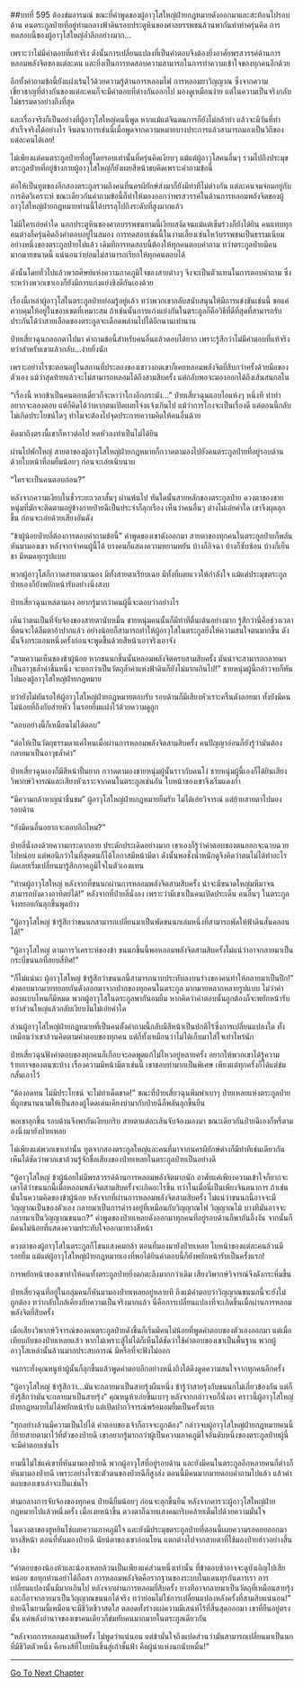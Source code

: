 ##บทที่ 595 ต้องข่มอารมณ์
ขณะที่คำพูดของผู้อาวุโสใหญ่ฝ่ายกฎหมายดังออกมาและสะท้อนไปรอบด้าน คนตระกูลป๋ายที่อยู่ท่ามกลางฟ้าดินรอบประตูหินของศาลบรรพชนล้วนพากันทำท่าครุ่นคิด การทดสอบนี้ของผู้อาวุโสใหญ่ล้ำลึกอย่างมาก...

เพราะว่าไม่มีคำตอบที่แท้จริง ดังนั้นการเปลี่ยนแปลงที่เป็นคำตอบจึงต้องยิ่งอาศัยพรสวรรค์ด้านการหลอมพลังจิตของแต่ละคน และยิ่งเป็นการทดสอบความสามารถในการทำความเข้าใจของทุกคนอีกด้วย

อีกทั้งคำถามข้อนี้ยังแฝงเร้นไว้ด้วยความรู้ด้านการหลอมไฟ การหลอมยาวิญญาณ ซึ่งจากความเชี่ยวชาญที่ต่างกันของแต่ละคนก็จะมีคำตอบที่ต่างกันออกไป มองดูเหมือนง่าย แต่ในความเป็นจริงกลับไม่ธรรมดาอย่างถึงที่สุด

และเรื่องจริงก็เป็นอย่างที่ผู้อาวุโสใหญ่คนนี้พูด หากแม้แต่จินตนการก็ยังไม่กล้าทำ แล้วจะมีวันที่ทำสำเร็จจริงได้อย่างไร จินตนาการเช่นนี้เมื่อพูดจากความหมายบางประการแล้วสามารถมองเป็นวิถีของแต่ละคนได้เลย!

ไม่เพียงแต่คนตระกูลป๋ายที่อยู่โดยรอบเท่านั้นที่ครุ่นคิดเงียบๆ แม้แต่ผู้อาวุโสคนอื่นๆ รวมไปถึงประมุขตระกูลป๋ายที่อยู่ข้างกายผู้อาวุโสใหญ่ก็ยังเผยสีหน้าขบคิดเพราะคำถามข้อนี้

ต่อให้เป็นทูตของอีกสองตระกูลรวมถึงคนที่นครผียักษ์ส่งมาก็ยังมีท่าทีไม่ต่างกัน แต่ละคนจมจ่อมอยู่กับการคิดวิเคราะห์ ขณะเดียวกันคำถามข้อนี้ก็ทำให้มองออกว่าพรสวรรค์ในด้านการหลอมพลังจิตของผู้อาวุโสใหญ่ฝ่ายกฎหมายท่านนี้ได้บรรลุไปถึงระดับที่สูงมากแล้ว

ไม่มีใครเอ่ยคำใด นอกประตูหินของศาลบรรพชนยามนี้เงียบสงัดจนแม้แต่เข็มร่วงก็ยังได้ยิน คนแทบทุกคนต่างก็ครุ่นคิดถึงคำตอบอยู่ในสมอง การทดสอบเช่นนี้ในงานเลี้ยงเซ่นไหว้บรรพชนเป็นธรรมเนียมอย่างหนึ่งของตระกูลป๋ายไปแล้ว เดิมทีการทดสอบนี้ต้องให้ทุกคนตอบคำถาม ทว่าตระกูลป๋ายมีคนมากมายขนาดนี้ แน่นอนว่าย่อมไม่สามารถเรียกให้ทุกคนตอบได้

ดังนั้นโดยทั่วไปแล้วพวกศิษย์แห่งความภาคภูมิใจของสายต่างๆ จึงจะเป็นตัวแทนในการตอบคำถาม ซึ่งระหว่างพวกเขาเองก็ยังมีการแก่งแย่งชิงดีกันเองด้วย

เรื่องนี้เหล่าผู้อาวุโสในตระกูลป๋ายย่อมรู้อยู่แล้ว ทว่าพวกเขากลับสนับสนุนให้มีการแข่งขันเช่นนี้ ขอแค่ควบคุมให้อยู่ในขอบเขตที่เหมาะสม ถ้าเช่นนั้นการแก่งแย่งกันในตระกูลก็คือวิธีที่ดีที่สุดที่สามารถรับประกันได้ว่าสายเลือดของตระกูลจะเดือดพล่านไปได้อีกนานเท่านาน

ป๋ายเสี่ยวฉุนกลอกตาไปมา คำถามข้อนี้สำหรับคนอื่นแล้วตอบได้ยาก เพราะรู้สึกว่าไม่มีคำตอบที่แท้จริง ทว่าสำหรับเขาแล้วกลับ...ง่ายยิ่งนัก

เพราะอย่างไรซะตอนอยู่ในสถานที่ประลองของเขาวงกตเขาก็เคยหลอมพลังจิตยี่สิบกว่าครั้งด้วยมือของตัวเอง แม้ว่าสุดท้ายแล้วจะไม่สามารถหลอมได้ถึงสามสิบครั้ง แต่กลับพอจะมองออกได้ถึงเส้นสนกลใน

“เรื่องนี้ หากข้าเป็นคนตอบเดี๋ยวก็จะหาว่าโกงอีกกระมัง...” ป๋ายเสี่ยวฉุนแอบไอแห้งๆ หนึ่งที ทำท่าอยากจะลองตอบ แต่ก็คิดได้ว่าหากตนเปิดเผยโจ่งแจ้งเกินไป แม้ว่าการโกงจะเป็นเรื่องดี แต่ตอนนี้กลับไม่เกิดประโยชน์ใดๆ ทำไมจะต้องไปจุดประกายความคิดให้คนอื่นด้วย

คิดมาถึงตรงนี้เขาก็หาวต่อไป หดหัวลงทำเป็นไม่ได้ยิน

ผ่านไปพักใหญ่ สายตาของผู้อาวุโสใหญ่ฝ่ายกฎหมายก็กวาดตามองไปยังคนตระกูลป๋ายที่อยู่รอบด้านด้วยใบหน้าที่อมยิ้มน้อยๆ ก่อนจะเอ่ยเนิบนาบ

“ใครจะเป็นคนตอบก่อน?”

หลังจากความเงียบในชั่วระยะเวลาสั้นๆ ผ่านพ้นไป ทันใดนั้นสายหลักของตระกูลป๋าย ดวงตาของชายหนุ่มที่มักจะติดตามอยู่ข้างกายป๋ายฉีเป็นประจำก็ลุกเรือง เห็นว่าคนอื่นๆ ต่างไม่เอ่ยคำใด เขาจึงผุดลุกขึ้น ก่อนจะเอ่ยด้วยเสียงอันดัง

“ข้าผู้น้อยป๋ายลี่ต้องการตอบคำถามข้อนี้” คำพูดของเขาดังออกมา สายตาของทุกคนในตระกูลป๋ายก็พลันหันมามองเขา หลังจากจำคนผู้นี้ได้ บางคนก็แสดงความหยามหยัน บ้างก็อิจฉา บ้างก็ซับซ้อน บ้างก็เย็นชา มีหมดทุกรูปแบบ

พวกผู้อาวุโสก็กวาดสายตามามอง มีทั้งสายตาเรียบเฉย มีทั้งที่เผยแววให้กำลังใจ แม้แต่ประมุขตระกูลป๋ายเองก็ยังพยักหน้ารับอย่างนิ่งสงบ

ป๋ายเสี่ยวฉุนเหล่ตามอง อยากรู้มากว่าคนผู้นี้จะตอบว่าอย่างไร

เห็นว่าตนเป็นที่จับจ้องของสายตานับหมื่น ชายหนุ่มคนนั้นก็มีท่าทีตื่นเต้นอย่างมาก รู้สึกว่านี่คือช่วงเวลาที่ตนจะได้ลืมตาอ้าปากแล้ว อย่างน้อยก็สามารถทำให้ผู้อาวุโสในตระกูลยิ่งให้ความสนใจตนมากขึ้น ดังนั้นจึงกระแอมหนึ่งครั้งก่อนจะพูดขึ้นด้วยสีหน้าเอาจริงเอาจัง

“ตามความเห็นของข้าผู้น้อย หากขนนกชิ้นนั้นหลอมพลังจิตครบสามสิบครั้ง มันน่าจะสามารถกลายมาเป็นอาวุธล้ำค่าชิ้นหนึ่ง จะบอกว่าเป็นวัตถุล้ำค่าแห่งฟ้าดินก็ยังไม่มากเกินไป!” ชายหนุ่มผู้นี้กล่าวจบก็หันไปมองผู้อาวุโสใหญ่ฝ่ายกฎหมาย

ทว่ายังไม่ทันรอให้ผู้อาวุโสใหญ่ฝ่ายกฎหมายตอบรับ รอบด้านก็มีเสียงหัวเราะครืนดังลอยมา ทั้งยังมีคนไม่น้อยที่ถึงกับส่ายหัว ในรอยยิ้มแฝงไว้ด้วยความดูถูก

“ตอบอย่างนี้ก็เหมือนไม่ได้ตอบ”

“ต่อให้เป็นวัตถุธรรมดาแค่ไหนเมื่อผ่านการหลอมพลังจิตสามสิบครั้ง คนปัญญาอ่อนก็ยังรู้ว่ามันต้องกลายมาเป็นอาวุธล้ำค่า”

ป๋ายเสี่ยวฉุนเองก็มีสีหน้าปั้นยาก กวาดตามองชายหนุ่มผู้นั้นราวกับคนโง่ ชายหนุ่มผู้นี้เองก็ได้ยินเสียงวิพากษ์วิจารณ์และเสียงหัวเราะจากคนในตระกูลเช่นกัน ใบหน้าของเขาจึงเริ่มแดงก่ำ

“มีความกล้าหาญน่าชื่นชม” ผู้อาวุโสใหญ่ฝ่ายกฎหมายยิ้มรับ ไม่ได้เอ่ยวิจารณ์ แต่ย้ายสายตาไปมองรอบด้าน

“ยังมีคนอื่นอยากจะตอบอีกไหม?”

ป๋ายลี่นั่งลงด้วยความกระดากอาย ประดักประเดิดอย่างมาก เขาเองก็รู้ว่าคำตอบของตนออกจะฉาบฉวยไปหน่อย แต่พอนึกว่าในที่สุดตนก็ได้โอกาสมีหน้ามีตา ดังนั้นพอชั่งน้ำหนักดูจึงคิดว่าตนไม่ได้ทำอะไรผิดเลยเริ่มเปลี่ยนมารู้สึกภาคภูมิใจในตัวเองแทน

“ท่านผู้อาวุโสใหญ่ หลังจากที่ขนนกผ่านการหลอมพลังจิตสามสิบครั้ง น่าจะมีขนาดใหญ่มหึมาจนสามารถบังดวงอาทิตย์ได้!” หลังจากที่ป๋ายลี่นั่งลง เพราะว่ามีเขาเป็นคนเปิดประเด็น คนอื่นๆ ในตระกูลจึงทยอยกันลุกขึ้นพูดบ้าง

“ผู้อาวุโสใหญ่ ข้ารู้สึกว่าขนนกสามารถเปลี่ยนมาเป็นพัดขนนกเล่มหนึ่งที่สามารถพัดให้ฟ้าดินสั่นคลอนได้!”

“ผู้อาวุโสใหญ่ ตามการวิเคราะห์ของข้า ขนนกชิ้นนี้พอหลอมพลังจิตสามสิบครั้งไม่แน่ว่าอาจกลายมาเป็นกระบี่ขนนกที่สยบสี่ทิศ!”

“ก็ไม่แน่นะ ผู้อาวุโสใหญ่ ข้ารู้สึกว่าขนนกนี้สามารถนาบประทับลงบนร่างของคนทำให้กลายมาเป็นปีก!” คำตอบมากมายทยอยกันดังออกมาจากปากของทุกคนในตระกูล มากมายหลากหลายรูปแบบ ไม่ว่าคำตอบแบบไหนก็มีหมด พวกผู้อาวุโสในตระกูลพากันอมยิ้ม หากคิดว่าคำตอบนั้นถูกต้องก็จะพยักหน้ารับ ทว่าส่วนใหญ่แล้วกลับเงียบงันไม่เอ่ยคำใด

ส่วนผู้อาวุโสใหญ่ฝ่ายกฎหมายที่เป็นคนตั้งคำถามนี้กลับมีสีหน้าเป็นปกติไร้ซึ่งการเปลี่ยนแปลงใด ทั้งเหมือนว่าเขาล้วนคิดตามคำตอบของทุกคน แต่ก็ทั้งเหมือนว่าไม่ได้เก็บมาใส่ใจเท่าไหร่นัก

ป๋ายเสี่ยวฉุนฟังคำตอบของทุกคนก็เกือบจะอดพูดแก้ไม่ไหวอยู่หลายครั้ง อยากให้พวกเขาได้รู้ความร้ายกาจของตนซะบ้าง เรื่องความมีหน้ามีตาเช่นนี้ เขาชอบทำมากเป็นพิเศษ เพียงแต่ทุกครั้งก็ได้แต่ข่มกลั้นเอาไว้

“ต้องอดทน ไม่มีประโยชน์ จะไม่ทำเด็ดขาด!” ขณะที่ป๋ายเสี่ยวฉุนพึมพำเบาๆ ป๋ายเหลยแห่งตระกูลป๋ายที่ถูกขนานนามให้เป็นสองผู้โดดเด่นเคียงบ่ามากับป๋ายฉีก็พลันลุกขึ้นยืน

พอเขาลุกขึ้น รอบด้านจึงพากันเงียบกริบ สายตาแต่ละเส้นจับจ้องมองมา ขณะเดียวกันป๋ายฉีเองก็หรี่ตามองนิ่งมายังป๋ายเหลย

ไม่เพียงแต่พวกเขาเท่านั้น ทูตจากสองตระกูลใหญ่และคนที่มาจากนครผียักษ์ต่างก็มีท่าทีเช่นเดียวกัน เห็นได้ชัดว่าพวกเขาล้วนรู้จักชื่อเสียงของป๋ายเหลยในตระกูลป๋ายเป็นอย่างดี

“ผู้อาวุโสใหญ่ ข้าผู้น้อยไม่มีพรสวรรค์ด้านการหลอมพลังจิตมากนัก อาศัยแค่เพียงความเข้าใจก็ยากจะเดาได้ว่าขนนกนี้เมื่อหลอมพลังจิตสามสิบครั้งจะเกิดอะไรขึ้น ทว่าในเมื่อนี่เป็นเพียงจินตนาการ ถ้าเช่นนั้นในความคิดของข้าผู้น้อย หลังจากที่ผ่านการหลอมพลังจิตสามสิบครั้ง ไม่แน่ว่าขนนกนี้อาจจะมีวิญญาณเป็นของตัวเอง กลายมาเป็นการดำรงอยู่ที่เหมือนกับวิญญาณไฟ วิญญาณไม้ บางทีมันอาจจะกลายมาเป็นวิญญาณขนนก?” คำพูดของป๋ายเหลยดังออกมาทุกคนที่อยู่รอบด้านก็พากันอึ้งงัน จากนั้นก็มีคนไม่น้อยที่แสดงความประทับใจออกมาทางสีหน้า

ดวงตาของผู้อาวุโสในตระกูลก็โชนแสงคมกล้า ตอนที่มองมายังป๋ายเหลย ใบหน้าของแต่ละคนล้วนมีรอยยิ้ม แม้แต่ผู้อาวุโสใหญ่ฝ่ายกฎหมายเองที่พอได้ยินคำตอบนี้ก็ยังพยักหน้ารับเป็นครั้งแรก!

การพยักหน้าของเขาทำให้คนทั้งตระกูลป๋ายยิ่งตกตะลึงมากกว่าเดิม เสียงวิพากษ์วิจารณ์จึงดังกระหึ่มขึ้น

ป๋ายเสี่ยวฉุนที่อยู่ในกลุ่มคนก็หันมามองป๋ายเหลยอยู่หลายที ถึงแม้คำตอบว่าวิญญาณขนนกนี้จะยังไม่ถูกต้อง ทว่ากลับใกล้เคียงกับความเป็นจริงมากแล้ว นี่คือการเปลี่ยนแปลงที่จะเกิดขึ้นเมื่อผ่านการหลอมพลังจิตยี่สิบครั้ง

เมื่อเสียงวิพากษ์วิจารณ์ของคนตระกูลป๋ายดังขึ้นก็เริ่มมีคนไม่น้อยที่พูดคำตอบของตัวเองออกมา แต่เมื่อเทียบกับของป๋ายเหลยแล้ว หากไม่เพราะสู้ไม่ได้ก็เห็นได้ชัดว่าใช้คำตอบของเขาเป็นพื้นฐาน พวกผู้อาวุโสเหล่านั้นล้วนมากประสบการณ์ มีหรือที่จะฟังไม่ออก

จนกระทั่งคุณหนูห้าผู้นั้นก็ลุกขึ้นแล้วพูดคำตอบอีกอย่างหนึ่งถึงได้ดึงดูดความสนใจจากทุกคนอีกครั้ง

“ผู้อาวุโสใหญ่ ข้ารู้สึกว่า...มันจะกลายมาเป็นสายรุ้งผืนหนึ่ง ข้ารู้ว่าสายรุ้งกับขนนกไม่เกี่ยวข้องกัน แต่ก็ยังรู้สึกว่ามันจะกลายมาเป็นสายรุ้ง” คุณหนูห้าเอ่ยขึ้นเบาๆ หลังจากกล่าวจบก็นั่งลง คราวนี้ผู้อาวุโสใหญ่ฝ่ายกฎหมายไม่ได้พยักหน้ารับ แต่เปิดปากวิจารณ์พร้อมอมยิ้มเป็นครั้งแรก

“ทุกอย่างล้วนมีความเป็นไปได้ คำตอบของเจ้าก็อาจจะถูกต้อง” กล่าวจบผู้อาวุโสใหญ่ฝ่ายกฎหมายคนนี้ก็ย้ายสายตามาไว้ที่ตัวของป๋ายฉี เขาอยากรู้มากกว่าผู้เป็นความภาคภูมิใจอันดับหนึ่งของตระกูลป๋ายผู้นี้จะมีคำตอบเช่นไร

ยามนี้ไม่ใช่แค่เขาที่หันมามองป๋ายฉี พวกผู้อาวุโสที่อยู่รอบด้าน และยังมีคนในตระกูลอีกหลายคนก็ต่างก็หันมามองป๋ายฉี เพราะอย่างไรซะตัวตนของป๋ายฉีก็สูงส่ง ตอนนี้มีคนมากมายตอบคำถามไปแล้ว แล้วคำตอบของเขาเล่าจะเป็นเช่นไร

ท่ามกลางการจับจ้องของทุกคน ป๋ายฉียิ้มน้อยๆ ก่อนจะลุกขึ้นยืน หลังจากคารวะผู้อาวุโสใหญ่ฝ่ายกฎหมายไปแล้วหนึ่งครั้ง เมื่อเงยหน้าขึ้น ดวงตาก็ฉายแสงคมกริบคล้ายเต็มไปด้วยความมั่นใจ

ในดวงตาของฮูหยินไช่เผยความภาคภูมิใจ และยังมีประมุขตระกูลป๋ายที่ตอนนี้เผยความรอคอยออกมาทางสีหน้า ตอนที่หันมองป๋ายฉี นัยน์ตาของเขาอ่อนโยน แตกต่างไปจากสายตาที่ใช้มองป๋ายฮ่าวอย่างสิ้นเชิง

“คำตอบของน้องห้าและน้องเหลยล้วนเป็นเพียงแค่ส่วนหนึ่งเท่านั้น ที่ข้าตอบช้าอาจจะดูบังเอิญไปเสียหน่อย ขอทุกท่านอย่าได้ถือสา การหลอมพลังจิตคือรากฐานของระบบในแดนทุรกันดารเรา การเปลี่ยนแปลงนั้นมีมากเกินไป หลังจากผ่านการหลอมยี่สิบครั้ง บางทีอาจกลายมาเป็นวัตถุที่เหมือนสายรุ้ง และก็อาจกลายมาเป็นวิญญาณขนนกได้จริง ทว่าย่อมไม่ใช่การเปลี่ยนแปลงหลังครั้งที่สามสิบแน่นอน!” ป๋ายฉีในยามนี้เหมือนจะมีชีวิตชีวาสดใส ตลอดทั้งร่างแผ่ความมีเสน่ห์ไร้ที่สิ้นสุดออกมา เขาที่ยืนอยู่ตรงนั้น แค่พลังอำนาจของเขาคนเดียวก็ข่มทับคนมากมายในตระกูลเดียวกัน

“หลังจากการหลอมสามสิบครั้ง ไม่พูดว่าแน่นอน แต่ข้ามั่นใจถึงแปดส่วนว่ามันสามารถเปลี่ยนมาเป็นนกที่มีชีวิตตัวหนึ่ง คือหงส์ที่โบยบินขึ้นสู่เก้าชั้นฟ้า คือผู้นำแห่งนกนับหมื่น!”


------


[Go To Next Chapter]( ./33.md)